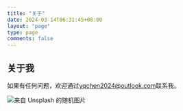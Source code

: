 ```yaml
---
title: "关于"
date: 2024-03-14T06:31:45+08:00
layout: "page"
type: page
comments: false
---
```


## 关于我

如果有任何问题，欢迎通过<yqchen2024@outlook.com>联系我。

![来自 Unsplash 的随机图片](https://source.unsplash.com/random/1000x500)
